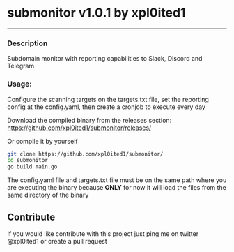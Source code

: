 # submonitor v1.0.1  by xpl0ited1

---
### Description
Subdomain monitor with reporting capabilities to Slack, Discord and Telegram


### Usage:

Configure the scanning targets on the targets.txt file, set the reporting config at the config.yaml,
then create a cronjob to execute every day

Download the compiled binary from the releases section: https://github.com/xpl0ited1/submonitor/releases/

Or compile it by yourself

```bash
git clone https://github.com/xpl0ited1/submonitor/
cd submonitor
go build main.go
```

The config.yaml file and targets.txt file must be on the same path where you are executing the binary because **ONLY** for now it will load the files from the same directory of the binary


## Contribute

If you would like contribute with this project just ping me on twitter @xpl0ited1 or create a pull request


